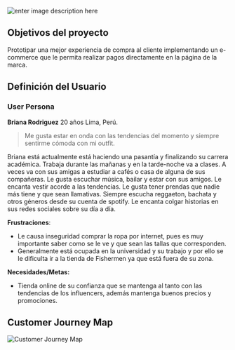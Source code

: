 ![enter image description here](https://scontent.flim1-2.fna.fbcdn.net/v/t1.0-9/50487820_2988582574501178_7890393103629025280_n.jpg?_nc_cat=107&_nc_oc=AQnf1EE96YIiB3elaBS88E_ZHP7eaBiRN1PjbIcX_d7uhcLpAO26cQ_BgHrWn9ci9jA&_nc_ht=scontent.flim1-2.fna&oh=f3183b0ef52dfc3cc78fb8cd888c28ae&oe=5DCB6C0B)

## Objetivos del proyecto

Prototipar una mejor experiencia de compra al cliente implementando un e-commerce que le permita realizar pagos directamente en la página de la marca. 

## Definición del Usuario
### User Persona

**Briana Rodriguez**
20 años
Lima, Perú.

> Me gusta estar en onda con las tendencias del momento y siempre sentirme cómoda con mi outfit.

Briana está actualmente está haciendo una pasantía y finalizando su carrera académica. Trabaja durante las mañanas y en la tarde-noche va a clases. A veces va con sus amigas a estudiar a cafés o casa de alguna de sus compañeras. Le gusta escuchar música, bailar y estar con sus amigos. Le encanta vestir acorde a las tendencias. Le gusta tener prendas que nadie más tiene y que sean llamativas. Siempre escucha reggaeton, bachata y otros géneros desde su cuenta de spotify. Le encanta colgar historias en sus redes sociales sobre su día a día.

**Frustraciones**:

 - Le causa inseguridad comprar la ropa por internet, pues es muy importante saber como se le ve y que sean las tallas que corresponden.
-   Generalmente está ocupada en la universidad y su trabajo y por ello se le dificulta ir a la tienda de Fishermen ya que está fuera de su zona.

**Necesidades/Metas:**
-   Tienda online de su confianza que se mantenga al tanto con las tendencias de los influencers, además mantenga buenos precios y promociones.


## Customer Journey Map

![Customer Journey Map](https://lh3.googleusercontent.com/lJ8-KGm-nOq4_fxRUZKZcafjnaD-q3wG-3WkOnVm6-hl_xe8VRq4v3NIwPLu4q1fyKPyF0s6hfurVg)
